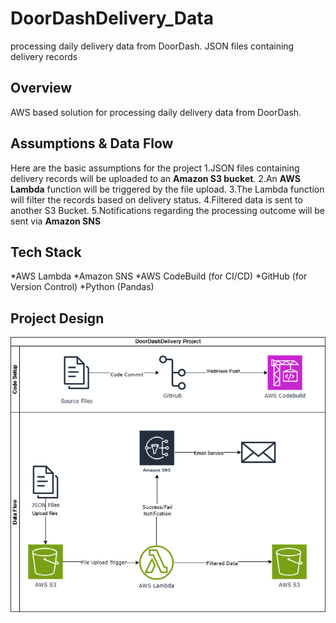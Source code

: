 # DoorDashDelivery_Data
processing daily delivery data from DoorDash. JSON files containing delivery records 

## Overview
AWS based solution for processing daily delivery data from DoorDash.

## Assumptions & Data Flow
Here are the basic assumptions for the project
1.JSON files containing delivery records will be uploaded to an **Amazon S3 bucket**.
2.An **AWS Lambda** function will be triggered by the file upload.
3.The Lambda function will filter the records based on delivery status.
4.Filtered data is sent to another S3 Bucket.
5.Notifications regarding the processing outcome will be sent via **Amazon SNS**

## Tech Stack
*AWS Lambda
*Amazon SNS
*AWS CodeBuild (for CI/CD)
*GitHub (for Version Control)
*Python (Pandas)

## Project Design
![DoorDashDelivery](Images/DoorDashDeliveryDesign.drawio.png)